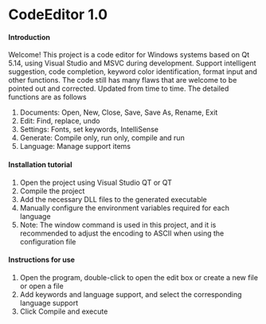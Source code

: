 # CodeEditor 1.0

#### Introduction
Welcome!
This project is a code editor for Windows systems based on Qt 5.14, using Visual Studio and MSVC during development. Support intelligent suggestion, code completion, keyword color identification, format input and other functions. The code still has many flaws that are welcome to be pointed out and corrected. Updated from time to time.
The detailed functions are as follows
1. Documents:
Open, New, Close, Save, Save As, Rename, Exit
2. Edit:
Find, replace, undo
3. Settings:
Fonts, set keywords, IntelliSense
4. Generate:
Compile only, run only, compile and run
5. Language:
Manage support items

#### Installation tutorial

1. Open the project using Visual Studio QT or QT
2. Compile the project
3. Add the necessary DLL files to the generated executable
4. Manually configure the environment variables required for each language
5. Note: The window command is used in this project, and it is recommended to adjust the encoding to ASCII when using the configuration file

#### Instructions for use

1. Open the program, double-click to open the edit box or create a new file or open a file
2. Add keywords and language support, and select the corresponding language support
3. Click Compile and execute

